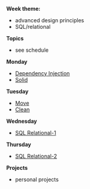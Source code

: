 **Week theme:**  
  * advanced design principles  
  * SQL/relational  
  
**Topics**  
  * see schedule  
  
**Monday**  
  * [Dependency Injection](https://github.com/jankeLearning/content-md/blob/master/app-design/11-dependency-injection.md)  
  * [Solid](https://github.com/jankeLearning/content-md/blob/master/app-design/11-SOLID.md)

**Tuesday**  
  * [Move](https://github.com/jankeLearning/content-md/blob/master/app-design/11-MOVE.md)  
  * [Clean](https://github.com/jankeLearning/content-md/blob/master/app-design/11-CLEAN.md)

**Wednesday**  
  * [SQL Relational-1](https://github.com/jankeLearning/content-md/blob/master/databases/11-SQL-relational-1.md)

**Thursday**  
  * [SQL Relational-2](https://github.com/jankeLearning/content-md/blob/master/databases/11-SQL-relational-2.md)  
  
**Projects**  
  * personal projects